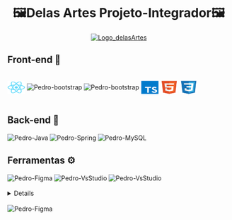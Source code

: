 
<h1 align="center"> 🖼Delas Artes Projeto-Integrador🖼 </h1>


<a href='https://delasartes.vercel.app/home' target="_blank"> <p align="center"> <img  alt="Logo_delasArtes" height="200" width="600" src="https://imgur.com/Kmll7cQ.png"></p></a>


<h2> Front-end 🎨</h2>

 <div style="display: inline_block"><br>
  <img align="center" alt="Pedro-React" height="30" width="40" src="https://raw.githubusercontent.com/devicons/devicon/master/icons/react/react-original.svg">
  <img align="center" alt="Pedro-bootstrap" height="30" width="40" src="https://cdn.jsdelivr.net/gh/devicons/devicon/icons/materialui/materialui-original.svg" />
  <img align="center" alt="Pedro-bootstrap" height="30" width="40" src="https://cdn.jsdelivr.net/gh/devicons/devicon/icons/bootstrap/bootstrap-plain.svg" />
  <img align="center" alt="Pedro-Ts" height="30" width="40" src="https://raw.githubusercontent.com/devicons/devicon/master/icons/typescript/typescript-plain.svg">
  <img align="center" alt="Pedro-HTML" height="30" width="40" src="https://raw.githubusercontent.com/devicons/devicon/master/icons/html5/html5-original.svg">
  <img align="center" alt="Pedro-CSS" height="30" width="40" src="https://raw.githubusercontent.com/devicons/devicon/master/icons/css3/css3-original.svg">
</div> <br/>

<h2> Back-end 🎲</h2>
  <div style="display: inline_block">
    <img align="center" alt="Pedro-Java" height="30" width="40" src="https://cdn.jsdelivr.net/gh/devicons/devicon/icons/java/java-original.svg">
    <img align="center" alt="Pedro-Spring" height="30" width="40" src="https://cdn.jsdelivr.net/gh/devicons/devicon/icons/spring/spring-original.svg">
    <img align="center" alt="Pedro-MySQL" height="30" width="40" src="https://cdn.jsdelivr.net/gh/devicons/devicon/icons/mysql/mysql-original-wordmark.svg" />
  </div>
  
  <h2> Ferramentas ⚙</h2>
  <div style="display: inline_block">
   <img align="center" alt="Pedro-Figma" height="30" width="40"  src="https://cdn.jsdelivr.net/gh/devicons/devicon/icons/figma/figma-original.svg" />
    <img align="center" alt="Pedro-VsStudio" height="30" width="40" src="https://cdn.jsdelivr.net/gh/devicons/devicon/icons/visualstudio/visualstudio-plain.svg" />
      <img align="center" alt="Pedro-VsStudio" height="30" width="40"  src="https://cdn.jsdelivr.net/gh/devicons/devicon/icons/github/github-original.svg" />
   </div>
   <br>

<details>
 
   
 
</details>
   <br>
  <div style="display: inline_block">
       <img align="center" alt="Pedro-Figma" height="3000" width="40000"  src="https://i.imgur.com/8XINHQw.png" />
   </div>
